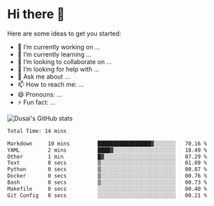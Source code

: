 # Hi there 👋



Here are some ideas to get you started:

- 🔭 I’m currently working on ...
- 🌱 I’m currently learning ...
- 👯 I’m looking to collaborate on ...
- 🤔 I’m looking for help with ...
- 💬 Ask me about ...
- 📫 How to reach me: ...
- 😄 Pronouns: ...
- ⚡ Fun fact: ...

![Dusai's GitHub stats](https://github-readme-stats.vercel.app/api?username=stacklens&show_icons=true&theme=radical)
<!--START_SECTION:waka-->

```txt
Total Time: 14 mins

Markdown     10 mins         █████████████████▓░░░░░░░   70.16 %
YAML         2 mins          ████▓░░░░░░░░░░░░░░░░░░░░   18.49 %
Other        1 min           █▓░░░░░░░░░░░░░░░░░░░░░░░   07.29 %
Text         0 secs          ▒░░░░░░░░░░░░░░░░░░░░░░░░   01.09 %
Python       0 secs          ▒░░░░░░░░░░░░░░░░░░░░░░░░   00.87 %
Docker       0 secs          ▒░░░░░░░░░░░░░░░░░░░░░░░░   00.76 %
Bash         0 secs          ▒░░░░░░░░░░░░░░░░░░░░░░░░   00.73 %
Makefile     0 secs          ░░░░░░░░░░░░░░░░░░░░░░░░░   00.40 %
Git Config   0 secs          ░░░░░░░░░░░░░░░░░░░░░░░░░   00.21 %
```

<!--END_SECTION:waka-->
